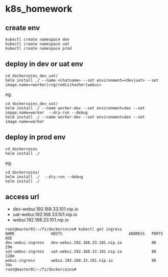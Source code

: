 # k8s_homework

## create env

```
kubectl create namespace dev
kubectl create namespace uat
kubectl create namespace prod
```
## deploy in dev or uat env

```
cd dockercoins_dev_uat/
helm install ./ --name <chatname> --set environment=<dev|uat> --set image.name=<worker|rng|redis|hasher|webui>
```

eg.

```
cd dockercoins_dev_uat/
helm install ./ --name worker-dev --set environment=dev --set image.name=worker  --dry-run --debug
helm install ./ --name worker-dev --set environment=dev --set image.name=worker
```

## deploy in prod env

```
cd dockercoins
helm install ./ 
```

eg.

```
cd dockercoins/
helm install ./  --dry-run --debug
helm install ./ 
```

## access url


* dev-webui.192.168.33.101.nip.io
* uat-webui.192.168.33.101.nip.io
* webui.192.168.33.101.nip.io

```
root@master01:~/fz/dockercoins# kubectl get ingress
NAME                HOSTS                             ADDRESS   PORTS   AGE
dev-webui-ingress   dev-webui.192.168.33.101.nip.io             80      29m
uat-webui-ingress   uat-webui.192.168.33.101.nip.io             80      128m
webui-ingress       webui.192.168.33.101.nip.io                 80      34s
root@master01:~/fz/dockercoins# 
```

